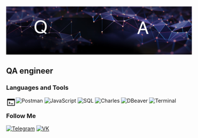 ![Header](https://github.com/AlexS9112/AlexS9112/blob/main/assets/title-bg-2222.jpeg)

## QA engineer

### Languages and Tools


![Postman](https://img.shields.io/badge/-Postman-090909?style=for-the-badge&logo=Postman&logoColor=008000)
![JavaScript](https://img.shields.io/badge/-JavaScript-090909?style=for-the-badge&logo=JavaScript&logoColor=25)
![SQL](https://img.shields.io/badge/-Sql-090909?style=for-the-badge&logo=&logoColor=00648B)
![Charles](https://img.shields.io/badge/-Charles-090909?style=for-the-badge&logo=Charles&logoColor=008000)
![DBeaver](https://img.shields.io/badge/-DBeaver-090909?style=for-the-badge&logo=DBeaver&logoColor=008000)
![Terminal](https://img.shields.io/badge/-Terminal-090909?style=for-the-badge&logo=&logoColor=008000)
<img align="left" alt="Terminal" width="26px" src="https://github.com/AlexS9112/AlexS9112/blob/main/assets/icons8-%D0%BA%D0%BE%D0%BD%D1%81%D0%BE%D0%BB%D1%8C-30.png" />

### Follow Me

[![Telegram](https://img.shields.io/badge/-Telegram-090909?style=for-the-badge&logo=Telegram&logoColor=27A0D)](https://t.me/alexsultanov)
[![VK](https://img.shields.io/badge/-VKONTAKTE-090909?style=for-the-badge&logo=VK&logoColor=4F7DB3)](https://vk.com/alexk9112)